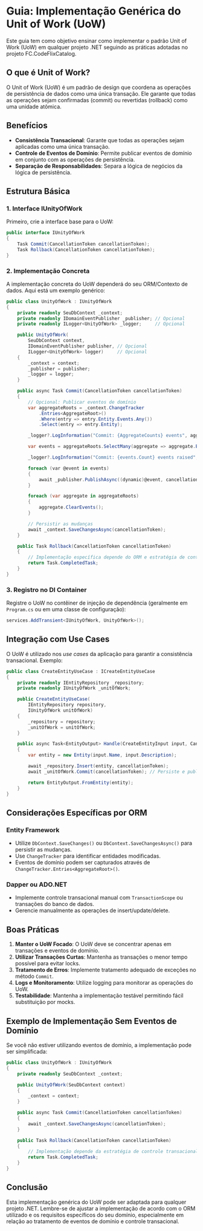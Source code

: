 # Guia: Implementação Genérica do Unit of Work (UoW)

Este guia tem como objetivo ensinar como implementar o padrão Unit of Work (UoW) em qualquer projeto .NET seguindo as práticas adotadas no projeto FC.CodeFlixCatalog.

## O que é Unit of Work?

O Unit of Work (UoW) é um padrão de design que coordena as operações de persistência de dados como uma única transação. Ele garante que todas as operações sejam confirmadas (commit) ou revertidas (rollback) como uma unidade atômica.

## Benefícios

- **Consistência Transacional**: Garante que todas as operações sejam aplicadas como uma única transação.
- **Controle de Eventos de Domínio**: Permite publicar eventos de domínio em conjunto com as operações de persistência.
- **Separação de Responsabilidades**: Separa a lógica de negócios da lógica de persistência.

## Estrutura Básica

### 1. Interface IUnityOfWork

Primeiro, crie a interface base para o UoW:

```csharp
public interface IUnityOfWork
{
    Task Commit(CancellationToken cancellationToken);
    Task Rollback(CancellationToken cancellationToken);
}
```

### 2. Implementação Concreta

A implementação concreta do UoW dependerá do seu ORM/Contexto de dados. Aqui está um exemplo genérico:

```csharp
public class UnityOfWork : IUnityOfWork
{
    private readonly SeuDbContext _context;
    private readonly IDomainEventPublisher _publisher; // Opcional
    private readonly ILogger<UnityOfWork> _logger;     // Opcional

    public UnityOfWork(
        SeuDbContext context,
        IDomainEventPublisher publisher, // Opcional
        ILogger<UnityOfWork> logger)     // Opcional
    {
        _context = context;
        _publisher = publisher;
        _logger = logger;
    }

    public async Task Commit(CancellationToken cancellationToken)
    {
        // Opcional: Publicar eventos de domínio
        var aggregateRoots = _context.ChangeTracker
            .Entries<AggregateRoot>()
            .Where(entry => entry.Entity.Events.Any())
            .Select(entry => entry.Entity);

        _logger?.LogInformation("Commit: {AggregateCounts} events", aggregateRoots.Count());

        var events = aggregateRoots.SelectMany(aggregate => aggregate.Events);

        _logger?.LogInformation("Commit: {events.Count} events raised", events.Count());

        foreach (var @event in events)
        {
            await _publisher.PublishAsync((dynamic)@event, cancellationToken);
        }

        foreach (var aggregate in aggregateRoots)
        {
            aggregate.ClearEvents();
        }

        // Persistir as mudanças
        await _context.SaveChangesAsync(cancellationToken);
    }

    public Task Rollback(CancellationToken cancellationToken)
    {
        // Implementação específica depende do ORM e estratégia de controle de transações
        return Task.CompletedTask;
    }
}
```

### 3. Registro no DI Container

Registre o UoW no contêiner de injeção de dependência (geralmente em `Program.cs` ou em uma classe de configuração):

```csharp
services.AddTransient<IUnityOfWork, UnityOfWork>();
```

## Integração com Use Cases

O UoW é utilizado nos *use cases* da aplicação para garantir a consistência transacional. Exemplo:

```csharp
public class CreateEntityUseCase : ICreateEntityUseCase
{
    private readonly IEntityRepository _repository;
    private readonly IUnityOfWork _unitOfWork;

    public CreateEntityUseCase(
        IEntityRepository repository,
        IUnityOfWork unitOfWork)
    {
        _repository = repository;
        _unitOfWork = unitOfWork;
    }

    public async Task<EntityOutput> Handle(CreateEntityInput input, CancellationToken cancellationToken)
    {
        var entity = new Entity(input.Name, input.Description);

        await _repository.Insert(entity, cancellationToken);
        await _unitOfWork.Commit(cancellationToken); // Persiste e publica eventos

        return EntityOutput.FromEntity(entity);
    }
}
```

## Considerações Específicas por ORM

### Entity Framework

- Utilize `DbContext.SaveChanges()` ou `DbContext.SaveChangesAsync()` para persistir as mudanças.
- Use `ChangeTracker` para identificar entidades modificadas.
- Eventos de domínio podem ser capturados através de `ChangeTracker.Entries<AggregateRoot>()`.

### Dapper ou ADO.NET

- Implemente controle transacional manual com `TransactionScope` ou transações do banco de dados.
- Gerencie manualmente as operações de insert/update/delete.

## Boas Práticas

1. **Manter o UoW Focado**: O UoW deve se concentrar apenas em transações e eventos de domínio.
2. **Utilizar Transações Curtas**: Mantenha as transações o menor tempo possível para evitar locks.
3. **Tratamento de Erros**: Implemente tratamento adequado de exceções no método `Commit`.
4. **Logs e Monitoramento**: Utilize logging para monitorar as operações do UoW.
5. **Testabilidade**: Mantenha a implementação testável permitindo fácil substituição por mocks.

## Exemplo de Implementação Sem Eventos de Domínio

Se você não estiver utilizando eventos de domínio, a implementação pode ser simplificada:

```csharp
public class UnityOfWork : IUnityOfWork
{
    private readonly SeuDbContext _context;

    public UnityOfWork(SeuDbContext context)
    {
        _context = context;
    }

    public async Task Commit(CancellationToken cancellationToken)
    {
        await _context.SaveChangesAsync(cancellationToken);
    }

    public Task Rollback(CancellationToken cancellationToken)
    {
        // Implementação depende da estratégia de controle transacional
        return Task.CompletedTask;
    }
}
```

## Conclusão

Esta implementação genérica do UoW pode ser adaptada para qualquer projeto .NET. Lembre-se de ajustar a implementação de acordo com o ORM utilizado e os requisitos específicos do seu domínio, especialmente em relação ao tratamento de eventos de domínio e controle transacional.